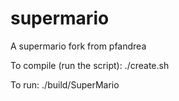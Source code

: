 # supermario
A supermario fork from pfandrea

To compile (run the script):
./create.sh

To run:
./build/SuperMario



